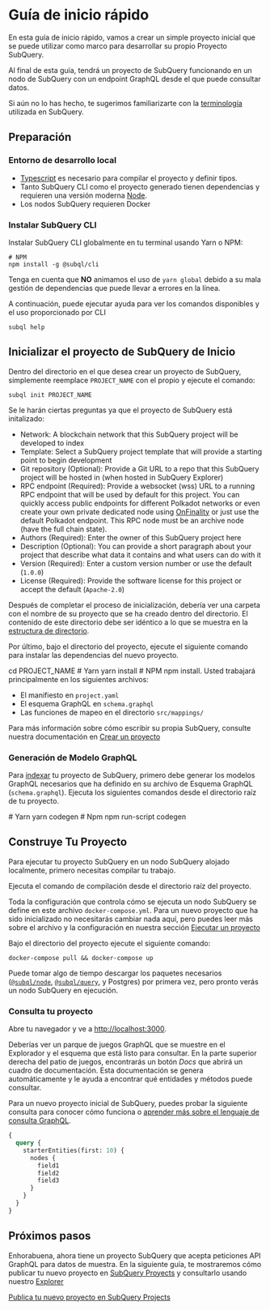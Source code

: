 # Guía de inicio rápido

En esta guía de inicio rápido, vamos a crear un simple proyecto inicial que se puede utilizar como marco para desarrollar su propio Proyecto SubQuery.

Al final de esta guía, tendrá un proyecto de SubQuery funcionando en un nodo de SubQuery con un endpoint GraphQL desde el que puede consultar datos.

Si aún no lo has hecho, te sugerimos familiarizarte con la [terminología](../#terminology) utilizada en SubQuery.

## Preparación

### Entorno de desarrollo local

- [Typescript](https://www.typescriptlang.org/) es necesario para compilar el proyecto y definir tipos.
- Tanto SubQuery CLI como el proyecto generado tienen dependencias y requieren una versión moderna [Node](https://nodejs.org/en/).
- Los nodos SubQuery requieren Docker

### Instalar SubQuery CLI

Instalar SubQuery CLI globalmente en tu terminal usando Yarn o NPM:

```shell
# NPM
npm install -g @subql/cli
```

Tenga en cuenta que **NO** animamos el uso de `yarn global` debido a su mala gestión de dependencias que puede llevar a errores en la línea.

A continuación, puede ejecutar ayuda para ver los comandos disponibles y el uso proporcionado por CLI

```shell
subql help
```

## Inicializar el proyecto de SubQuery de Inicio

Dentro del directorio en el que desea crear un proyecto de SubQuery, simplemente reemplace `PROJECT_NAME` con el propio y ejecute el comando:

```shell
subql init PROJECT_NAME
```

Se le harán ciertas preguntas ya que el proyecto de SubQuery está initalizado:

- Network: A blockchain network that this SubQuery project will be developed to index
- Template: Select a SubQuery project template that will provide a starting point to begin development
- Git repository (Optional): Provide a Git URL to a repo that this SubQuery project will be hosted in (when hosted in SubQuery Explorer)
- RPC endpoint (Required): Provide a websocket (wss) URL to a running RPC endpoint that will be used by default for this project. You can quickly access public endpoints for different Polkadot networks or even create your own private dedicated node using [OnFinality](https://app.onfinality.io) or just use the default Polkadot endpoint. This RPC node must be an archive node (have the full chain state).
- Authors (Required): Enter the owner of this SubQuery project here
- Description (Optional): You can provide a short paragraph about your project that describe what data it contains and what users can do with it
- Version (Required): Enter a custom version number or use the default (`1.0.0`)
- License (Required): Provide the software license for this project or accept the default (`Apache-2.0`)

Después de completar el proceso de inicialización, debería ver una carpeta con el nombre de su proyecto que se ha creado dentro del directorio. El contenido de este directorio debe ser idéntico a lo que se muestra en la [estructura de directorio](../create/introduction.md#directory-structure).

Por último, bajo el directorio del proyecto, ejecute el siguiente comando para instalar las dependencias del nuevo proyecto.

<CodeGroup> cd PROJECT_NAME # Yarn yarn install # NPM npm install. Usted trabajará principalmente en los siguientes archivos:

- El manifiesto en `project.yaml`
- El esquema GraphQL en `schema.graphql`
- Las funciones de mapeo en el directorio `src/mappings/`

Para más información sobre cómo escribir su propia SubQuery, consulte nuestra documentación en [Crear un proyecto](../create/introduction.md)

### Generación de Modelo GraphQL

Para [indexar](../run/run.md) tu proyecto de SubQuery, primero debe generar los modelos GraphQL necesarios que ha definido en su archivo de Esquema GraphQL (`schema.graphql`). Ejecuta los siguientes comandos desde el directorio raíz de tu proyecto.

<CodeGroup> # Yarn yarn codegen # Npm npm run-script codegen

## Construye Tu Proyecto

Para ejecutar tu proyecto SubQuery en un nodo SubQuery alojado localmente, primero necesitas compilar tu trabajo.

Ejecuta el comando de compilación desde el directorio raíz del proyecto.

<CodeGroup> Toda la configuración que controla cómo se ejecuta un nodo SubQuery se define en este archivo ` docker-compose.yml `. Para un nuevo proyecto que ha sido inicializado no necesitarás cambiar nada aquí, pero puedes leer más sobre el archivo y la configuración en nuestra sección [Ejecutar un proyecto](../run/run.md)

Bajo el directorio del proyecto ejecute el siguiente comando:

```shell
docker-compose pull && docker-compose up
```

Puede tomar algo de tiempo descargar los paquetes necesarios ([`@subql/node`](https://www.npmjs.com/package/@subql/node), [`@subql/query`](https://www.npmjs.com/package/@subql/query), y Postgres) por primera vez, pero pronto verás un nodo SubQuery en ejecución.

### Consulta tu proyecto

Abre tu navegador y ve a [http://localhost:3000](http://localhost:3000).

Deberías ver un parque de juegos GraphQL que se muestre en el Explorador y el esquema que está listo para consultar. En la parte superior derecha del patio de juegos, encontrarás un botón _Docs_ que abrirá un cuadro de documentación. Esta documentación se genera automáticamente y le ayuda a encontrar qué entidades y métodos puede consultar.

Para un nuevo proyecto inicial de SubQuery, puedes probar la siguiente consulta para conocer cómo funciona o [aprender más sobre el lenguaje de consulta GraphQL](../query/graphql.md).

```graphql
{
  query {
    starterEntities(first: 10) {
      nodes {
        field1
        field2
        field3
      }
    }
  }
}
```

## Próximos pasos

Enhorabuena, ahora tiene un proyecto SubQuery que acepta peticiones API GraphQL para datos de muestra. En la siguiente guía, te mostraremos cómo publicar tu nuevo proyecto en [SubQuery Proyects](https://project.subquery.network) y consultarlo usando nuestro [Explorer](https://explorer.subquery.network)

[Publica tu nuevo proyecto en SubQuery Projects](../publish/publish.md)
